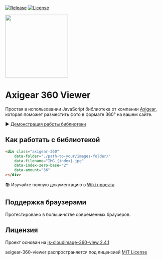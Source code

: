 [![Release](https://img.shields.io/badge/release-v1.0.0-blue.svg)](https://github.com/axigear/axigear-360-viewer/releases)
[![License](https://img.shields.io/badge/license-MIT-blue.svg)](https://opensource.org/licenses/MIT)

<p align="left">
	<img
		height="200"
		alt=""
		src="https://github.com/axigear/axigear-media/blob/master/axigear360viewer%20logo.png?raw=true">
</p>

# Axigear 360 Viewer

Простая в использовании JavaScript библиотека от компании [Axigear](https://axigear.ru/), которая поможет разместить фото в формате 360° на вашем сайте.

:arrow_forward: <a href="https://axigear.github.io/axigear-360-viewer/" target="_blank">Демонстрация работы библиотеки</a>

## Как работать с библиотекой

```html
<div class="axigear-360" 
	data-folder="./path-to-your/images-folder/" 
	data-filename="IMG_{index}.jpg"
	data-index-zero-base="2" 
	data-amount="36" 
></div>
```
:books: Изучайте полную документацию в [Wiki проекта](https://github.com/axigear/axigear-360-viewer/wiki)

## Поддержка браузерами

Протестировано в большинстве современных браузеров.

## Лицензия

Проект основан на [js-cloudimage-360-view 2.4.1](https://github.com/scaleflex/js-cloudimage-360-view)


axigear-360-viewer распространяется под лицензией [MIT License](https://opensource.org/licenses/MIT)
